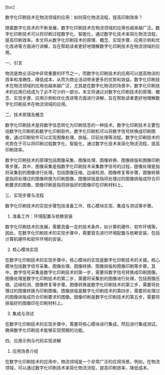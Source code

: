 
[toc]                    
                
                
数字化印刷技术在物流领域的应用：如何简化物流流程，提高印刷效率？

随着数字化技术的不断发展，数字化印刷技术在物流领域的应用也越来越广泛。数字化印刷技术可以将印刷过程数字化、智能化，通过数字化技术来简化物流流程，提高印刷效率。本文将从数字化印刷技术的原理、概念、实现步骤、应用示例和优化改进等方面进行讲解，旨在帮助读者更好地理解数字化印刷技术在物流领域的应用。

一、引言

物流是商业活动中非常重要的环节之一，而数字化印刷技术的应用可以提高物流的效率和准确性，降低成本，从而为商业活动带来更多的优势和效益。数字化印刷技术在物流领域的应用也越来越广泛，尤其是在数字化物流的场景中，数字化印刷技术的应用已经成为了必不可少的一部分。本文将通过对数字化印刷技术的原理、概念、实现步骤、应用示例和优化改进等方面进行讲解，旨在帮助读者更好地理解数字化印刷技术在物流领域的应用。

二、技术原理及概念

数字化印刷技术是将数字信息转化为印刷信息的一种技术。数字化印刷技术主要包括数字化印刷机和数字化印刷软件。数字化印刷机可以将数字信号转换成印刷图像，通过印刷软件可以实现图像处理、排版、印前处理等流程。数字化印刷技术的优势在于可以将印刷过程数字化、智能化，通过数字化技术来简化物流流程，提高印刷效率。

数字化印刷技术的原理包括图像采集、图像处理、图像转换、图像排版和图像印刷等步骤。其中，图像采集是指数字化印刷技术采集数字信号的过程，图像处理是指将采集到的图像进行处理，包括图像压缩、边缘检测、图像修复等步骤，图像转换是指将处理过的图像转换为印刷图像，图像排版是指将处理过的图像排版成符合印刷要求的图像，图像印刷是指将排版好的图像印在印刷材料上。

三、实现步骤与流程

数字化印刷技术的实现步骤包括准备工作、核心模块实现、集成与测试等步骤。

1. 准备工作：环境配置与依赖安装

数字化印刷技术的发展，需要具备一定的技术条件，如计算机硬件、软件环境等。因此，在数字化印刷技术的实现步骤中，需要首先进行环境配置与依赖安装，包括计算机硬件和软件环境的安装。

2. 核心模块实现

在数字化印刷技术的实现步骤中，核心模块的实现是数字化印刷技术的关键。核心模块包括数字信号采集、图像处理、图像转换、图像排版和图像印刷等步骤。其中，数字信号采集是数字化印刷技术的第一步，需要将数字信号转换成印刷图像。图像处理是数字化印刷技术的第二步，需要将采集到的图像进行处理，包括图像压缩、边缘检测、图像修复等步骤。图像转换是数字化印刷技术的第三步，需要将处理过的图像转换为印刷图像。图像排版是数字化印刷技术的第四步，需要将处理过的图像排版成符合印刷要求的图像。图像印刷是数字化印刷技术的第五步，需要将排版好的图像印在印刷材料上。

3. 集成与测试

在数字化印刷技术的实现步骤中，需要将核心模块进行集成，然后进行集成测试，确保数字化印刷技术能够实现预期的功能。

四、应用示例与代码实现讲解

1. 应用场景介绍

在数字化印刷技术的应用中，物流领域是一个非常广泛的应用场景。例如，在物流领域，可以通过数字化印刷技术来简化物流流程，提高印刷效率，降低成本。

